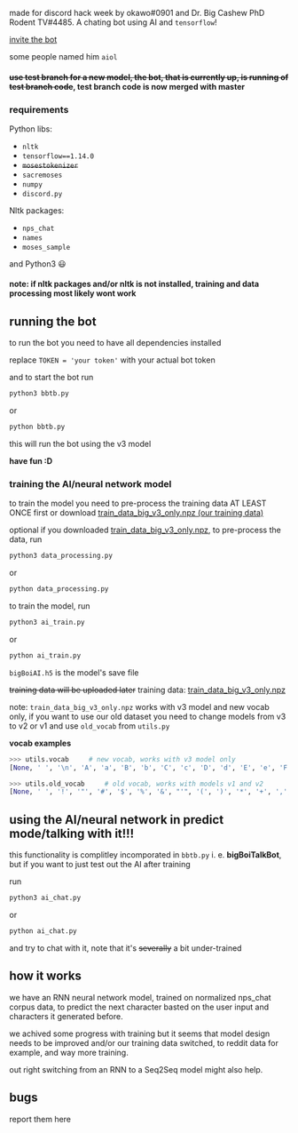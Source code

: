made for discord hack week by okawo#0901 and Dr. Big Cashew PhD Rodent TV#4485.
A chating bot using AI and ```tensorflow```!


[invite the bot](https://discordapp.com/api/oauth2/authorize?client_id=592786784065159188&permissions=37215296&scope=bot)

some people named him `aiol`

#### ~~use test branch for a new model, the bot, that is currently up, is running of test branch code~~, test branch code is now merged with master

### requirements

Python libs:
* ```nltk```
* ```tensorflow==1.14.0```
* ~~```mosestokenizer```~~
* ```sacremoses```
* ```numpy```
* ```discord.py```

Nltk packages:
* ```nps_chat```
* ```names```
* ```moses_sample```

and Python3 😃

#### note: if nltk packages and/or nltk is not installed, training and data processing most likely wont work

## running the bot

to run the bot you need to have all dependencies installed

replace ```TOKEN = 'your token'``` with your actual bot token

and to start the bot run
```python
python3 bbtb.py
```
or
```python
python bbtb.py
```

this will run the bot using the v3 model

**have fun :D**

### training the AI/neural network model

to train the model you need to pre-process the training data AT LEAST ONCE first or download [train_data_big_v3_only.npz (our training data)](https://drive.google.com/open?id=1ZEp2oyQ0tz0T9GhOpK7_C0zOnOlC1abV)

optional if you downloaded [train_data_big_v3_only.npz](https://drive.google.com/open?id=1ZEp2oyQ0tz0T9GhOpK7_C0zOnOlC1abV), to pre-process the data, run
```python
python3 data_processing.py
```
or
```python
python data_processing.py
```

to train the model, run
```python
python3 ai_train.py
```
or
```python
python ai_train.py
```


```bigBoiAI.h5``` is the model's save file

~~training data will be uploaded later~~ training data:
[train_data_big_v3_only.npz](https://drive.google.com/open?id=1ZEp2oyQ0tz0T9GhOpK7_C0zOnOlC1abV)

note: `train_data_big_v3_only.npz` works with v3 model and new vocab only, if you want to use our old dataset you need to change models from v3 to v2 or v1 and use `old_vocab` from `utils.py`

**vocab examples**
```python
>>> utils.vocab 	# new vocab, works with v3 model only
[None, ' ', '\n', 'A', 'a', 'B', 'b', 'C', 'c', 'D', 'd', 'E', 'e', 'F', 'f', 'G', 'g', 'H', 'h', 'I', 'i', 'J', 'j', 'K', 'k', 'L', 'l', 'M', 'm', 'N', 'n', 'O', 'o', 'P', 'p', 'Q', 'q', 'R', 'r', 'S', 's', 'T', 't', 'U', 'u', 'V', 'v', 'W', 'w', 'X', 'x', 'Y', 'y', 'Z', 'z', '(', '[', '{', '}', ']', ')', '\\', '/', '|', '1', '2', '3', '4', '5', '6', '7', '8', '9', '0', '@', '#', '$', '%', '^', '&', '*', '+', '=', '-', '_', ',', '.', '!', '?', ':', ';', "'", '"', '~', '<', '>']

>>> utils.old_vocab 	# old vocab, works with models v1 and v2
[None, ' ', '!', '"', '#', '$', '%', '&', "'", '(', ')', '*', '+', ',', '-', '.', '/', '0', '1', '2', '3', '4', '5', '6', '7', '8', '9', ':', ';', '<', '=', '>', '?', '@', 'A', 'B', 'C', 'D', 'E', 'F', 'G', 'H', 'I', 'J', 'K', 'L', 'M', 'N', 'O', 'P', 'Q', 'R', 'S', 'T', 'U', 'V', 'W', 'X', 'Y', 'Z', '[', '\\', ']', '^', '_', 'a', 'b', 'c', 'd', 'e', 'f', 'g', 'h', 'i', 'j', 'k', 'l', 'm', 'n', 'o', 'p', 'q', 'r', 's', 't', 'u', 'v', 'w', 'x', 'y', 'z', '{', '|', '}', '~']
```

## using the AI/neural network in predict mode/talking with it!!!
this functionality is complitley incomporated in ```bbtb.py``` i. e. **bigBoiTalkBot**, but if you want to just test out the AI after training


run
```python
python3 ai_chat.py
```
or
```python
python ai_chat.py
```

and try to chat with it, note that it's ~~severally~~ a bit under-trained


## how it works

we have an RNN neural network model, trained on normalized nps_chat corpus data, to predict the next character basted on the user input and characters it generated before.

we achived some progress with training but it seems that model design needs to be improved and/or our training data switched, to reddit data for example, and way more training.

out right switching from an RNN to a Seq2Seq model might also help.

## bugs

report them here
